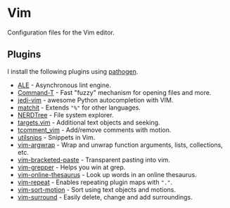 # Vim

Configuration files for the Vim editor.

## Plugins

I install the following plugins using [pathogen](https://github.com/tpope/vim-pathogen).

* [ALE](https://github.com/w0rp/ale) - Asynchronous lint engine.
* [Command-T](https://github.com/wincent/command-t) - Fast "fuzzy" mechanism for opening files and more.
* [jedi-vim](https://github.com/davidhalter/jedi-vim) - awesome Python autocompletion with VIM.
* [matchit](https://www.vim.org/scripts/script.php?script_id=39) - Extends `"%"` for other languages.
* [NERDTree](https://github.com/scrooloose/nerdtree) - File system explorer.
* [targets.vim](https://github.com/wellle/targets.vim) - Additional text objects and seeking.
* [tcomment_vim](https://github.com/tomtom/tcomment_vim) - Add/remove comments with motion.
* [utilsnips](https://github.com/SirVer/ultisnips) - Snippets in Vim.
* [vim-argwrap](https://github.com/FooSoft/vim-argwrap) - Wrap and unwrap function arguments, lists, collections, etc.
* [vim-bracketed-paste](https://github.com/ConradIrwin/vim-bracketed-paste) - Transparent pasting into vim.
* [vim-grepper](https://github.com/mhinz/vim-grepper) - Helps you win at grep.
* [vim-online-thesaurus](https://github.com/beloglazov/vim-online-thesaurus) - Look up words in an online thesaurus.
* [vim-repeat](https://github.com/tpope/vim-repeat) - Enables repeating plugin maps with `"."`.
* [vim-sort-motion](https://github.com/christoomey/vim-sort-motion) - Sort using text objects and motions.
* [vim-surround](https://github.com/tpope/vim-surround) - Easily delete, change and add surroundings.
